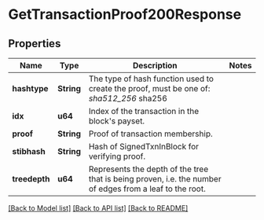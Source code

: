 # GetTransactionProof200Response

## Properties

Name | Type | Description | Notes
------------ | ------------- | ------------- | -------------
**hashtype** | **String** | The type of hash function used to create the proof, must be one of:  *sha512_256* sha256 |
**idx** | **u64** | Index of the transaction in the block's payset. |
**proof** | **String** | Proof of transaction membership. |
**stibhash** | **String** | Hash of SignedTxnInBlock for verifying proof. |
**treedepth** | **u64** | Represents the depth of the tree that is being proven, i.e. the number of edges from a leaf to the root. |

[[Back to Model list]](../README.md#documentation-for-models) [[Back to API list]](../README.md#documentation-for-api-endpoints) [[Back to README]](../README.md)
